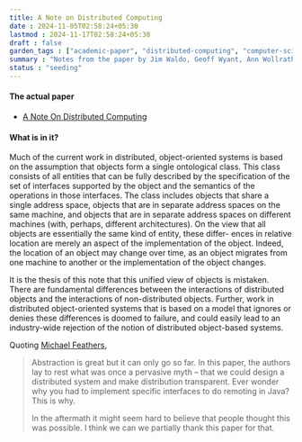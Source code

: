 ```yaml
---
title: A Note on Distributed Computing
date : 2024-11-05T02:58:24+05:30
lastmod : 2024-11-17T02:58:24+05:30
draft : false
garden_tags : ["academic-paper", "distributed-computing", "computer-science"]
summary : "Notes from the paper by Jim Waldo, Geoff Wyant, Ann Wollrath and Sam Kendall about Distributed computing"
status : "seeding"
---
```


#### The actual paper

- [A Note On Distributed Computing](https://scholar.harvard.edu/files/waldo/files/waldo-94.pdf)

#### What is in it?

Much of the current work in distributed, object-oriented systems is based on the assumption that objects form a single ontological class. This class consists of all entities that can be fully described by the specification of the set of interfaces supported by the object and the semantics of the operations in those interfaces. The class includes objects that share a single address space, objects that are in separate address spaces on the same machine, and objects that are in separate address spaces on different machines (with, perhaps, different architectures). On the view that all objects are essentially the same kind of entity, these differ- ences in relative location are merely an aspect of the implementation of the object. Indeed, the location of an object may change over time, as an object migrates from one machine to another or the implementation of the object changes.

It is the thesis of this note that this unified view of objects is mistaken. There are fundamental differences between the interactions of distributed objects and the interactions of non-distributed objects. Further, work in distributed object-oriented systems that is based on a model that ignores or denies these differences is doomed to failure, and could easily lead to an industry-wide rejection of the notion of distributed object-based systems.

Quoting  [Michael Feathers](https://michaelfeathers.silvrback.com/bio),

> Abstraction is great but it can only go so far. In this paper, the authors lay to rest what was once a pervasive myth – that we could design a distributed system and make distribution transparent. Ever wonder why you had to implement specific interfaces to do remoting in Java? This is why.
>
> In the aftermath it might seem hard to believe that people thought this was possible. I think we can we partially thank this paper for that.